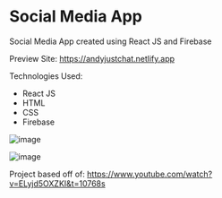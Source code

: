 # Social Media App

Social Media App created using React JS and Firebase

Preview Site: https://andyjustchat.netlify.app

Technologies Used:
- React JS
- HTML
- CSS
- Firebase

![image](https://user-images.githubusercontent.com/128534708/232647515-a74c8e89-344a-42c6-b118-e8e4e7bc028a.png)

![image](https://user-images.githubusercontent.com/128534708/232647472-916cf98f-e60d-4ad3-a1f4-f31577a4ccc3.png)

Project based off of: https://www.youtube.com/watch?v=ELyjd5OXZKI&t=10768s
